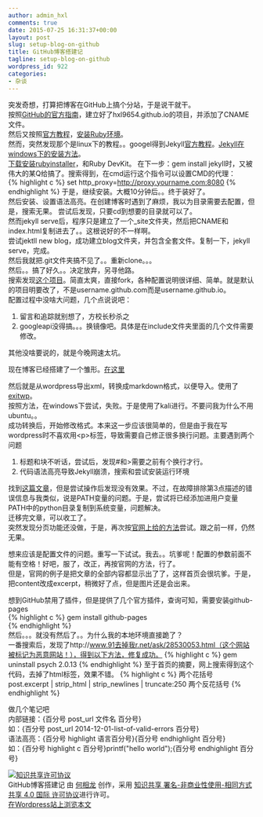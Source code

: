 ```yaml
---
author: admin_hxl
comments: true
date: 2015-07-25 16:31:37+00:00
layout: post
slug: setup-blog-on-github
title: GitHub博客搭建记
tagline: setup-blog-on-github
wordpress_id: 922
categories:
- 杂谈
---
```


突发奇想，打算把博客在GitHub上搞个分站，于是说干就干。  
按照[GitHub的官方指南](https://pages.github.com/)，建立好了hxl9654.github.io的项目，并添加了CNAME文件。  
然后又按照[官方教程](https://help.github.com/articles/using-jekyll-with-pages/)，[安装Ruby环境](https://www.ruby-lang.org/en/downloads/)。  
然而，突然发现那个是linux下的教程。。googel得到Jekyll[官方教程](http://jekyll-windows.juthilo.com/1-ruby-and-devkit/)。[Jekyll在windows下的安装方法](http://jekyll-windows.juthilo.com/1-ruby-and-devkit/)。  
[下载安装rubyinstaller](http://rubyinstaller.org/downloads/)，和Ruby DevKit。
在下一步：gem install jekyll时，又被伟大的某Q给搞了。搜索得到，在cmd运行这个指令可以设置CMD的代理：  
{% highlight c %}
set http_proxy=http://proxy.yourname.com:8080
{% endhighlight %}
于是，继续安装。大概10分钟后。。终于装好了。  
然后安装、设置语法高亮。在创建博客时遇到了麻烦，我以为目录需要去配置，但是，搜索无果。  尝试后发现，只要cd到想要的目录就可以了。  
然而jekyll serve后，程序只是建立了一个_site文件夹，然后把CNAME和index.html复制进去了。。这根说好的不一样啊。  
尝试jektll new blog，成功建立blog文件夹，并包含全套文件。复制一下，jekyll serve，完成。  
然后我就把.git文件夹搞不见了。。重新clone。。。  
然后。。搞了好久。。决定放弃，另寻他路。  
搜索发现[这个项目](http://jekyllbootstrap.com/)。简直太爽，直接fork，各种配置说明很详细、简单。就是默认的项目明要改了，不是username.github.com而是username.github.io。  
配置过程中没啥大问题，几个点说说吧：  

1. 留言和追踪就别想了，方校长秒杀之
2. googleapi没得搞。。。换镜像吧。具体是在include文件夹里面的几个文件需要修改。  

其他没啥要说的，就是今晚网速太坑。  

现在博客已经搭建了一个雏形。[在这里](https://hxl9654.github.io/)  

然后就是从wordpress导出xml，转换成markdown格式，以便导入。使用了[exitwp](https://github.com/thomasf/exitwp)。  
按照方法，在windows下尝试，失败。于是使用了kali进行。不要问我为什么不用ubuntu。。  
成功转换后，开始修改格式。本来这一步应该很简单的，但是由于我在写wordpress时不喜欢用&lt;p&gt;标签，导致需要自己修正很多换行问题。主要遇到两个问题  

1. 标题和块不听话，尝试后，发现#和>需要之前有个换行才行。
2. 代码语法高亮导致Jekyll崩溃，搜索和尝试安装运行环境   

找到[这篇文章](http://cn.yizeng.me/2013/05/10/setup-jekyll-on-windows/)，但是尝试操作后发现没有效果。不过，在故障排除第3点描述的错误信息与我类似，说是PATH变量的问题。于是，尝试将已经添加进用户变量PATH中的python目录复制到系统变量，问题解决。    
迁移完文章，可以收工了。  
突然发现分页功能还没做，于是，再次按<a href="http://jekyllrb.com/docs/pagination/" target="_blank">官网上给的方法</a>尝试。跟之前一样，仍然无果。

想来应该是配置文件的问题。重写一下试试。我去。。坑爹呢！配置的参数前面不能有空格！好吧，服了，改正，再按官网的方法，行了。  
但是，官网的例子是把文章的全部内容都显示出了了，这样首页会很坑爹。于是，把content改成excerpt，稍微好了点，但是图片还是会出来。  

想到GitHub禁用了插件，但是提供了几个官方插件，查询可知，需要安装github-pages  
{% highlight c %}
gem install github-pages  
{% endhighlight %}  
然后。。。就没有然后了。。为什么我的本地环境直接跪了？  
一番搜索后，发现了http://www.91去掉我r.net/ask/28530053.html（这个网站被标记为恶意网站！），得到以下方法，修复成功。
{% highlight c %}
gem uninstall psych 2.0.13
{% endhighlight %} 
至于首页的摘要，网上搜索得到这个代码，去掉了html标签，效果不错。
{% highlight c %}
两个花括号 post.excerpt | strip_html | strip_newlines | truncate:250 两个反花括号 
{% endhighlight %}

做几个笔记吧  
内部链接：{百分号 post_url 文件名 百分号}  
如：{百分号 post_url 2014-12-01-list-of-valid-errors 百分号}  
语法高亮：{百分号 highlight 语言百分号}{百分号 endhighlight 百分号}  
如：{百分号 highlight c 百分号}printf("hello world");{百分号 endhighlight 百分号}  

[![知识共享许可协议](https://i.creativecommons.org/l/by-nc-sa/4.0/88x31.png)](http://creativecommons.org/licenses/by-nc-sa/4.0/)  
GitHub博客搭建记 由 [何相龙]() 创作，采用 [知识共享 署名-非商业性使用-相同方式共享 4.0 国际 许可协议](http://creativecommons.org/licenses/by-nc-sa/4.0/)进行许可。  
[在Wordpress站上浏览本文](https://tec.hxlxz.com/?p=922)